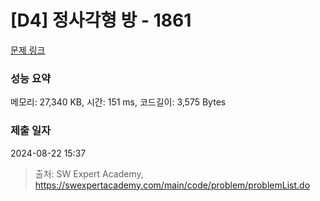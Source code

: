 # [D4] 정사각형 방 - 1861 

[문제 링크](https://swexpertacademy.com/main/code/problem/problemDetail.do?contestProbId=AV5LtJYKDzsDFAXc) 

### 성능 요약

메모리: 27,340 KB, 시간: 151 ms, 코드길이: 3,575 Bytes

### 제출 일자

2024-08-22 15:37



> 출처: SW Expert Academy, https://swexpertacademy.com/main/code/problem/problemList.do